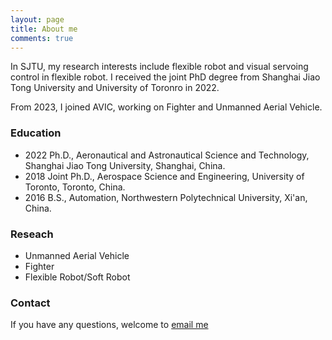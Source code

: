 ```yaml
---
layout: page
title: About me
comments: true
---
```

In SJTU, my research interests include flexible robot and visual servoing control in flexible robot.
I received the joint PhD degree from Shanghai Jiao Tong University and University of Toronro in 2022.

From 2023, I joined AVIC, working on Fighter and Unmanned Aerial Vehicle.





### Education

* 2022 Ph.D., Aeronautical and Astronautical Science and Technology, Shanghai Jiao Tong University, Shanghai, China.
* 2018 Joint Ph.D., Aerospace Science and Engineering, University of Toronto, Toronto, China.
* 2016 B.S., Automation, Northwestern Polytechnical University, Xi'an, China.

### Reseach

* Unmanned Aerial Vehicle
* Fighter
* Flexible Robot/Soft Robot


### Contact

If you have any questions, welcome to [email me](mailto:lkk728@sjtu.edu.cn)
